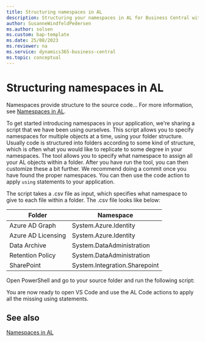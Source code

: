 ```yaml
---
title: Structuring namespaces in AL
description: Structuring your namespaces in AL for Business Central with script code example.
author: SusanneWindfeldPedersen
ms.author: solsen
ms.custom: bap-template
ms.date: 25/08/2023
ms.reviewer: na
ms.service: dynamics365-business-central
ms.topic: conceptual
---
```


# Structuring namespaces in AL

Namespaces provide structure to the source code... For more information, see [Namespaces in AL](devenv-namespaces.md).

To get started introducing namespaces in your application, we're sharing a script that we have been using ourselves. This script allows you to specify namespaces for multiple objects at a time, using your folder structure. Usually code is structured into folders according to some kind of structure, which is often what you would like to replicate to some degree in your namespaces. The tool allows you to specify what namespace to assign all your AL objects within a folder. After you have run the tool, you can then customize these a bit further. We recommend doing a commit once you have found the proper namespaces. You can then use the code action to apply `using` statements to your application.

The script takes a .csv file as input, which specifies what namespace to give to each file within a folder. The .csv file looks like below:

| Folder             | Namespace |
|--------------------|-----------|
| Azure AD Graph     | System.Azure.Identity|
| Azure AD Licensing | System.Azure.Identity |
| Data Archive       | System.DataAdministration |
| Retention Policy   | System.DataAdministration |
| SharePoint         | System.Integration.Sharepoint |

Open PowerShell and go to your source folder and run the following script:


You are now ready to open VS Code and use the AL Code actions to apply all the missing using statements.

## See also

[Namespaces in AL](devenv-namespaces.md)